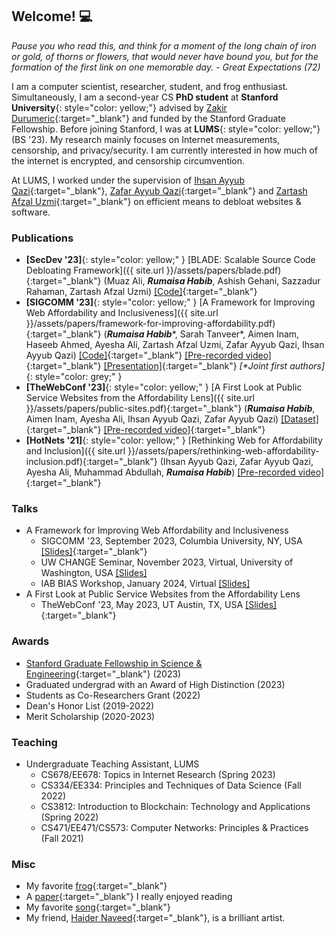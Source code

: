 ## Welcome! 💻

*Pause you who read this, and think for a moment of the long chain of iron or gold, of thorns or flowers, that would never have bound you, but for the formation of the first link on one memorable day. - Great Expectations (72)*

I am a computer scientist, researcher, student, and frog enthusiast. Simultaneously, I am a second-year CS **PhD student** at **Stanford University**{: style="color: yellow;"} advised by [Zakir Durumeric](https://zakird.com/){:target="_blank"} and funded by the Stanford Graduate Fellowship. Before joining Stanford, I was at **LUMS**{: style="color: yellow;"} (BS '23). My research mainly focuses on Internet measurements, censorship, and privacy/security. I am currently interested in how much of the internet is encrypted, and censorship circumvention.

At LUMS, I worked under the supervision of [Ihsan Ayyub Qazi](https://www.ihsanqazi.com/){:target="_blank"}, [Zafar Ayyub Qazi](https://web.lums.edu.pk/~zafar/){:target="_blank"} and [Zartash Afzal Uzmi](https://lums.edu.pk/lums_employee/713){:target="_blank"} on efficient means to debloat websites & software.

### Publications

- **[SecDev '23]**{: style="color: yellow;" } [BLADE: Scalable Source Code Debloating Framework]({{ site.url }}/assets/papers/blade.pdf){:target="_blank"} (Muaz Ali, __*Rumaisa Habib*__, Ashish Gehani, Sazzadur Rahaman, Zartash Afzal Uzmi) [[Code]](https://github.com/pawnsac/blade){:target="_blank"}
- **[SIGCOMM '23]**{: style="color: yellow;" } [A Framework for Improving Web Affordability and Inclusiveness]({{ site.url }}/assets/papers/framework-for-improving-affordability.pdf){:target="_blank"} (__*Rumaisa Habib*__\*, Sarah Tanveer\*, Aimen Inam, Haseeb Ahmed, Ayesha Ali, Zartash Afzal Uzmi, Zafar Ayyub Qazi, Ihsan Ayyub Qazi) [[Code]](https://github.com/nsgLUMS/sigcomm2023-aw4a){:target="_blank"} [[Pre-recorded video]](https://www.youtube.com/watch?v=AO6GANQFdiU&ab_channel=ACMSIGCOMM){:target="_blank"} [[Presentation]](https://youtu.be/RD73IgzQMFo?feature=shared&t=1211){:target="_blank"} *[\*Joint first authors]*{: style="color: grey;" } 
- **[TheWebConf '23]**{: style="color: yellow;" } [A First Look at Public Service Websites from the Affordability Lens]({{ site.url }}/assets/papers/public-sites.pdf){:target="_blank"} (__*Rumaisa Habib*__, Aimen Inam, Ayesha Ali, Ihsan Ayyub Qazi, Zafar Ayyub Qazi) [[Dataset]](https://github.com/nsgLUMS/public-service-sites){:target="_blank"} [[Pre-recorded video]](https://youtu.be/Ni3GvG51mHo){:target="_blank"}
- **[HotNets '21]**{: style="color: yellow;" } [Rethinking Web for Affordability and Inclusion]({{ site.url }}/assets/papers/rethinking-web-affordability-inclusion.pdf){:target="_blank"} (Ihsan Ayyub Qazi, Zafar Ayyub Qazi, Ayesha Ali, Muhammad Abdullah, __*Rumaisa Habib*__) [[Pre-recorded video]](https://www.youtube.com/watch?v=5Vw9jF2tgVE&ab_channel=Hotnets2021){:target="_blank"}

### Talks

- A Framework for Improving Web Affordability and Inclusiveness
	* SIGCOMM '23, September 2023, Columbia University, NY, USA [[Slides]](https://docs.google.com/presentation/d/1bvluC01kf0dV1qp2LeISWC2dJYlnNC8N_vcUoGn7tg4/edit?usp=sharing){:target="_blank"}
	* UW CHANGE Seminar, November 2023, Virtual, University of Washington, USA [[Slides]](https://docs.google.com/presentation/d/1q0X5-t7U4DcXawmSx_rksRVSzVPreW1PW9579QS27JA/edit?usp=sharing)
	* IAB BIAS Workshop, January 2024, Virtual [[Slides]](https://docs.google.com/presentation/d/11Xhj_3OX-tTCApCwy5eezD6mrrJXz0mCFiIg8zRUn8M/edit?usp=sharing)
- A First Look at Public Service Websites from the Affordability Lens 
	* TheWebConf '23, May 2023, UT Austin, TX, USA [[Slides]](https://docs.google.com/presentation/d/1hHj3lctd1-yH5C1G7un9Rzs384ZeIoquU1VBh1M5LsQ/edit?usp=sharing){:target="_blank"}

### Awards

- [Stanford Graduate Fellowship in Science & Engineering](https://vpge.stanford.edu/fellowships-funding/sgf){:target="_blank"} (2023)
- Graduated undergrad with an Award of High Distinction (2023)
- Students as Co-Researchers Grant (2022)
- Dean's Honor List (2019-2022)
- Merit Scholarship (2020-2023)

### Teaching

- Undergraduate Teaching Assistant, LUMS
	* CS678/EE678: Topics in Internet Research (Spring 2023) 
	* CS334/EE334: Principles and Techniques of Data Science (Fall 2022)
	* CS3812: Introduction to Blockchain: Technology and Applications (Spring 2022)
	* CS471/EE471/CS573: Computer Networks: Principles & Practices (Fall 2021) 

### Misc

- My favorite [frog](https://en.wikipedia.org/wiki/Tomato_frog){:target="_blank"}
- A [paper](https://raft.github.io/raft.pdf){:target="_blank"} I really enjoyed reading
- My favorite [song](https://www.youtube.com/watch?v=Gs069dndIYk&ab_channel=EarthWindandFireVEVO){:target="_blank"}
- My friend, [Haider Naveed](https://www.instagram.com/topitoons/){:target="_blank"}, is a brilliant artist. 

